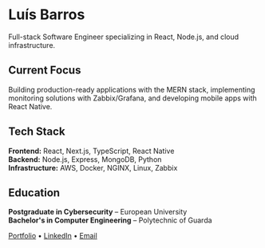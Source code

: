 # Luís Barros

Full-stack Software Engineer specializing in React, Node.js, and cloud infrastructure.

## Current Focus
Building production-ready applications with the MERN stack, implementing monitoring solutions with Zabbix/Grafana, and developing mobile apps with React Native.

## Tech Stack
**Frontend:** React, Next.js, TypeScript, React Native  
**Backend:** Node.js, Express, MongoDB, Python  
**Infrastructure:** AWS, Docker, NGINX, Linux, Zabbix  

## Education
**Postgraduate in Cybersecurity** – European University  
**Bachelor's in Computer Engineering** – Polytechnic of Guarda

[Portfolio](https://luisantoniio1998.github.io) • [LinkedIn](https://www.linkedin.com/in/-luis-barros-/) • [Email](mailto:luisantoniio1998@gmail.com)
